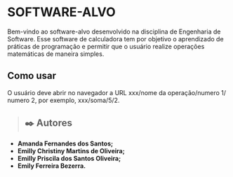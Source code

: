 
# SOFTWARE-ALVO

Bem-vindo ao software-alvo desenvolvido na disciplina de Engenharia de Software. Esse software de calculadora tem por objetivo o aprendizado de práticas de programação e permitir que o usuário realize operações matemáticas de maneira simples.

## Como usar

O usuário deve abrir no navegador a URL xxx/nome da operação/numero 1/ numero 2, por exemplo, xxx/soma/5/2.

>## ✒️ Autores

+ **Amanda Fernandes dos Santos;** 
+ **Emilly Christiny Martins de Oliveira;** 
+ **Emilly Priscila dos Santos Oliveira;** 
+ **Emily Ferreira Bezerra.** 

